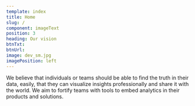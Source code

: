 ```yaml
---
template: index
title: Home
slug: /
component: imageText
position: 3
heading: Our vision
btnTxt: 
btnUrl: 
image: dev_sm.jpg
imagePosition: left
---
```


We believe that individuals or teams should be able to find the truth in their data, easily, that 
they can visualize insights professionally and share it with the world. We aim to fortify teams with 
tools to embed analytics in their products and solutions.
